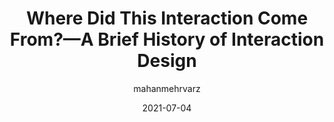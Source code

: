 ---
author: mahanmehrvarz
date: 2021-07-04
layout: post.njk
publisher: uxdesigncc
tags:
  - meta
  - history
  - interaction-design
target_url: https://uxdesign.cc/where-did-this-interaction-come-from-a-brief-history-of-interaction-design-ebcc8c278ae7
title: Where Did This Interaction Come From?—A Brief History of Interaction Design
---